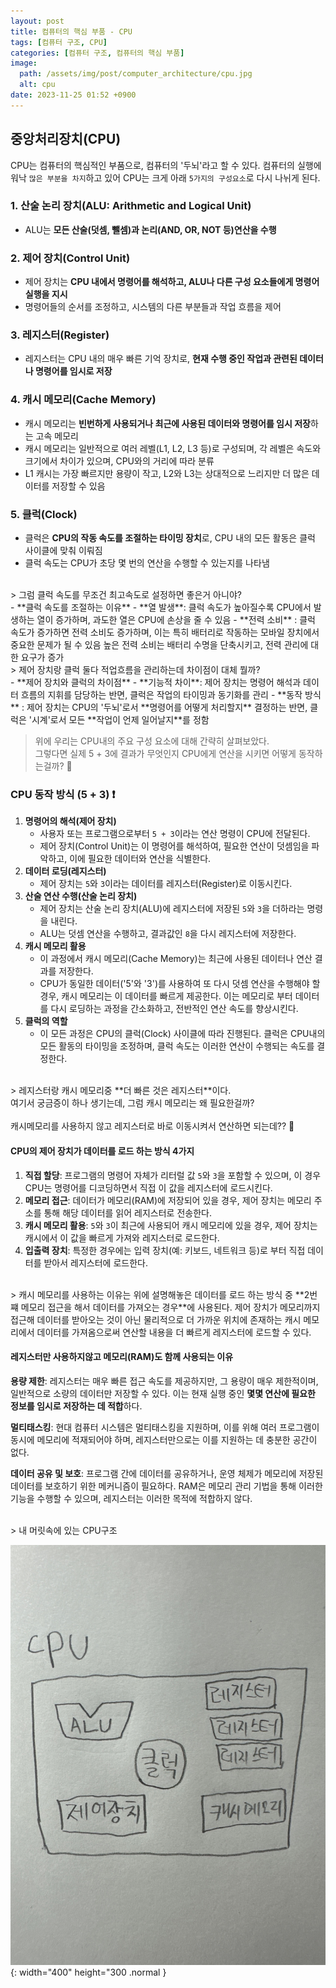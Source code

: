 ```yaml
---
layout: post
title: 컴퓨터의 핵심 부품 - CPU
tags: [컴퓨터 구조, CPU]
categories: [컴퓨터 구조, 컴퓨터의 핵심 부품]
image:
  path: /assets/img/post/computer_architecture/cpu.jpg
  alt: cpu
date: 2023-11-25 01:52 +0900
---
```


## 중앙처리장치(CPU)

CPU는 컴퓨터의 핵심적인 부품으로, 컴퓨터의 '두뇌'라고 할 수 있다.
컴퓨터의 실행에 워낙 `많은 부분을 차지`하고 있어 CPU는 크게 아래 `5가지의 구성요소`로 다시 나뉘게 된다.

### 1. 산술 논리 장치(ALU: Arithmetic and Logical Unit)

- ALU는 **모든 산술(덧셈, 뺄셈)과 논리(AND, OR, NOT 등)연산을 수행**

### 2. 제어 장치(Control Unit)

- 제어 장치는 **CPU 내에서 명령어를 해석하고, ALU나 다른 구성 요소들에게 명령어 실행을 지시**
- 명령어들의 순서를 조정하고, 시스템의 다른 부분들과 작업 흐름을 제어

### 3. 레지스터(Register)

- 레지스터는 CPU 내의 매우 빠른 기억 장치로, **현재 수행 중인 작업과 관련된 데이터나 명령어를 임시로 저장**

### 4. 캐시 메모리(Cache Memory)

- 캐시 메모리는 **빈번하게 사용되거나 최근에 사용된 데이터와 명령어를 임시 저장**하는 고속 메모리
- 캐시 메모리는 일반적으로 여러 레벨(L1, L2, L3 등)로 구성되며, 각 레벨은 속도와 크기에서 차이가 있으며, CPU와의 거리에 따라 분류
- L1 캐시는 가장 빠르지만 용량이 작고, L2와 L3는 상대적으로 느리지만 더 많은 데이터를 저장할 수 있음

### 5. 클럭(Clock)

- 클럭은 **CPU의 작동 속도를 조절하는 타이밍 장치**로, CPU 내의 모든 활동은 클럭 사이클에 맞춰 이뤄짐
- 클럭 속도는 CPU가 초당 몇 번의 연산을 수행할 수 있는지를 나타냄

<br>
> 그럼 클럭 속도를 무조건 최고속도로 설정하면 좋은거 아니야? <br>
- **클럭 속도를 조절하는 이유**
  - **열 발생**: 클럭 속도가 높아질수록 CPU에서 발생하는 열이 증가하며, 과도한 열은 CPU에 손상을 줄 수 있음
  - **전력 소비** : 클럭 속도가 증가하면 전력 소비도 증가하며, 이는 특히 배터리로 작동하는 모바일 장치에서 중요한 문제가 될 수 있음
  높은 전력 소비는 배터리 수명을 단축시키고, 전력 관리에 대한 요구가 증가

<br>
> 제어 장치랑 클럭 둘다 적업흐름을 관리하는데 차이점이 대체 뭘까? <br>
- **제어 장치와 클럭의 차이점**
  - **기능적 차이**: 제어 장치는 명령어 해석과 데이터 흐름의 지휘를 담당하는 반면, 클럭은 작업의 타이밍과 동기화를 관리
  - **동작 방식** : 제어 장치는 CPU의 '두뇌'로서 **명령어를 어떻게 처리할지** 결정하는 반면, 클럭은 '시계'로서 모든 **작업이 언제 일어날지**를 정함

<br>

> 위에 우리는 CPU내의 주요 구성 요소에 대해 간략히 살펴보았다. <br>
> 그렇다면 실제 5 + 3에 결과가 무엇인지 CPU에게 연산을 시키면 어떻게 동작하는걸까? 🧐

### CPU 동작 방식 (5 + 3) ❗️

1. **명령어의 해석(제어 장치)**
   - 사용자 또는 프로그램으로부터 `5 + 3`이라는 연산 명령이 CPU에 전달된다.
   - 제어 장치(Control Unit)는 이 명령어를 해석하여, 필요한 연산이 덧셈임을 파악하고, 이에 필요한 데이터와 연산을 식별한다.
2. **데이터 로딩(레지스터)**
   - 제어 장치는 `5`와 `3`이라는 데이터를 레지스터(Register)로 이동시킨다.
3. **산술 연산 수행(산술 논리 장치)**
   - 제어 장치는 산술 논리 장치(ALU)에 레지스터에 저장된 `5`와 `3`을 더하라는 명령을 내린다.
   - ALU는 덧셈 연산을 수행하고, 결과값인 `8`을 다시 레지스터에 저장한다.
4. **캐시 메모리 활용**
   - 이 과정에서 캐시 메모리(Cache Memory)는 최근에 사용된 데이터나 연산 결과를 저장한다.
   - CPU가 동일한 데이터('5'와 '3')를 사용하여 또 다시 덧셈 연산을 수행해야 할 경우, 캐시 메모리는 이 데이터를 빠르게 제공한다. 이는 메모리로 부터 데이터를 다시 로딩하는 과정을 간소화하고, 전반적인 연산 속도를 향상시킨다.
5. **클럭의 역할**
   - 이 모든 과정은 CPU의 클럭(Clock) 사이클에 따라 진행된다. 클럭은 CPU내의 모든 활동의 타이밍을 조정하며, 클럭 속도는 이러한 연산이 수행되는 속도를 결정한다.

<br>
> 레지스터랑 캐시 메모리중 **더 빠른 것은 레지스터**이다. <br>
여기서 궁금증이 하나 생기는데, 그럼 캐시 메모리는 왜 필요한걸까? <br><br>
캐시메모리를 사용하지 않고 레지스터로 바로 이동시켜서 연산하면 되는데?? 🧐

#### CPU의 제어 장치가 데이터를 로드 하는 방식 4가지

1. **직접 할당**: 프로그램의 명령어 자체가 리터럴 값 `5`와 `3`을 포함할 수 있으며, 이 경우 CPU는 명령어를 디코딩하면서 직접 이 값을 레지스터에 로드시킨다.
2. **메모리 접근**: 데이터가 메모리(RAM)에 저장되어 있을 경우, 제어 장치는 메모리 주소를 통해 해당 데이터를 읽어 레지스터로 전송한다.
3. **캐시 메모리 활용**: `5`와 `3`이 최근에 사용되어 캐시 메모리에 있을 경우, 제어 장치는 캐시에서 이 값을 빠르게 가져와 레지스터로 로드한다.
4. **입출력 장치**: 특정한 경우에는 입력 장치(예: 키보드, 네트워크 등)로 부터 직접 데이터를 받아서 레지스터에 로드한다.

<br>
> 캐시 메모리를 사용하는 이유는 위에 설명해놓은 데이터를 로드 하는 방식 중 **2번쨰 메모리 접근을 해서 데이터를 가져오는 경우**에 사용된다.
제어 장치가 메모리까지 접근해 데이터를 받아오는 것이 아닌 물리적으로 더 가까운 위치에 존재하는 캐시 메모리에서 데이터를 가져옴으로써 연산할 내용을 더 빠르게 레지스터에 로드할 수 있다.

#### 레지스터만 사용하지않고 메모리(RAM)도 함께 사용되는 이유

**용량 제한**: 레지스터는 매우 빠른 접근 속도를 제공하지만, 그 용량이 매우 제한적이며, 일반적으로 소량의 데이터만 저장할 수 있다. 이는 현재 실행 중인 **몇몇 연산에 필요한 정보를 임시로 저장하는 데 적합**하다.

**멀티태스킹**: 현대 컴퓨터 시스템은 멀티태스킹을 지원하며, 이를 위해 여러 프로그램이 동시에 메모리에 적재되어야 하며, 레지스터만으로는 이를 지원하는 데 충분한 공간이 없다.

**데이터 공유 및 보호**: 프로그램 간에 데이터를 공유하거나, 운영 체제가 메모리에 저장된 데이터를 보호하기 위한 메커니즘이 필요하다. RAM은 메모리 관리 기법을 통해 이러한 기능을 수행할 수 있으며, 레지스터는 이러한 목적에 적합하지 않다.

<br>
> 내 머릿속에 있는 CPU구조

![cpu-structure](/assets/img/post/computer_architecture/cpu-structure.jpeg){: width="400" height="300 .normal }
